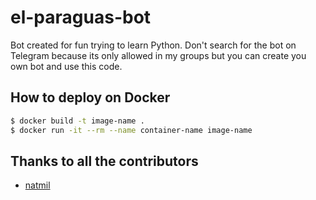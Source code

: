 # el-paraguas-bot

Bot created for fun trying to learn Python. Don't search for the bot on Telegram because its only allowed in my groups but you can create you own bot and use this code.

## How to deploy on Docker
```bash
$ docker build -t image-name .
$ docker run -it --rm --name container-name image-name
```

## Thanks to all the contributors

* [natmil](https://github.com/natmil)
